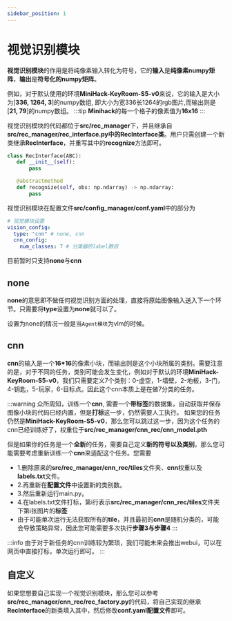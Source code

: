 ```yaml
---
sidebar_position: 1
---
```


# 视觉识别模块

**视觉识别模块**的作用是将纯像素输入转化为符号，它的**输入**是**纯像素numpy矩阵**，**输出**是**符号化的numpy矩阵**。

例如，对于默认使用的环境**MiniHack-KeyRoom-S5-v0**来说，它的输入是大小为[**336, 1264, 3**]的numpy数组, 即大小为宽336长1264的rgb图片,而输出则是[**21, 79**]的numpy数组。
:::tip
**Minihack**的每一个格子的像素值为**16x16**
:::

 视觉识别模块的代码都位于**src/rec_manager**下，并且继承自**src/rec_manager/rec_interface.py中的RecInterface类**。用户只需创建一个新类继承**RecInterface**，并重写其中的**recognize**方法即可。

 ```python
class RecInterface(ABC):
    def __init__(self):
        pass

    @abstractmethod
    def recognize(self, obs: np.ndarray) -> np.ndarray:
        pass
 ```
视觉识别模块在配置文件**src/config_manager/conf.yaml**中的部分为
```yaml
# 视觉模块设置
vision_config:
  type: "cnn" # none, cnn
  cnn_config:
    num_classes: 7 # 分类器的label数目
```

目前暂时只支持**none**与**cnn**

 ## none

**none**的意思即不做任何视觉识别方面的处理，直接将原始图像输入送入下一个环节。只需要将**type**设置为**none**就可以了。

设置为none的情况一般是当`Agent模块`为vlm的时候。

## cnn
**cnn**的输入是一个**16*16**的像素小块，而输出则是这个小块所属的类别。需要注意的是，对于不同的任务，类别可能会发生变化，例如对于默认的环境**MiniHack-KeyRoom-S5-v0**，我们只需要定义7个类别：0-虚空，1-墙壁，2-地板，3-门，4-钥匙，5-玩家，6-目标点。因此这个cnn本质上是在做7分类的任务。

:::warning
众所周知，训练一个**cnn**, 需要一个**带标签**的数据集，自动获取并保存图像小块的代码已经内置，但是**打标**这一步，仍然需要人工执行。
如果您的任务仍然是**MiniHack-KeyRoom-S5-v0**，那么您可以跳过这一步，因为这个任务的cnn已经训练好了，权重位于**src/rec_manager/cnn_rec/cnn_model.pth**

但是如果你的任务是一个**全新**的任务，需要自己定义**新的符号以及类别**，那么您可能需要考虑重新训练一个**cnn**来适配这个任务。您需要
- 1.删除原来的**src/rec_manager/cnn_rec/tiles**文件夹、**cnn**权重以及**labels.txt**文件。
- 2.再重新在**配置文件**中设置新的类别数。
- 3.然后重新运行main.py。
- 4.在labels.txt文件打标，第i行表示**src/rec_manager/cnn_rec/tiles**文件夹下第i张图片的**标签**
- 由于可能单次运行无法获取所有的**tile**，并且最初的**cnn**是随机分类的，可能会导致策略异常，因此您可能需要多次执行**步骤3与步骤4**
:::

:::info
由于对于新任务的cnn训练较为繁琐，我们可能未来会推出webui，可以在网页中直接打标，单次运行即可。
:::

## 自定义

如果您想要自己实现一个视觉识别模块，那么您可以参考**src/rec_manager/cnn_rec/rec_factory.py**的代码，将自己实现的继承**RecInterface**的新类填入其中，然后修改**conf.yaml配置文件**即可。